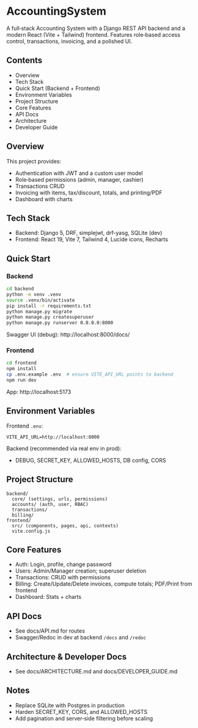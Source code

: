 # AccountingSystem

A full‑stack Accounting System with a Django REST API backend and a modern React (Vite + Tailwind) frontend. Features role‑based access control, transactions, invoicing, and a polished UI.

## Contents
- Overview
- Tech Stack
- Quick Start (Backend + Frontend)
- Environment Variables
- Project Structure
- Core Features
- API Docs
- Architecture
- Developer Guide

## Overview
This project provides:
- Authentication with JWT and a custom user model
- Role‑based permissions (admin, manager, cashier)
- Transactions CRUD
- Invoicing with items, tax/discount, totals, and printing/PDF
- Dashboard with charts

## Tech Stack
- Backend: Django 5, DRF, simplejwt, drf-yasg, SQLite (dev)
- Frontend: React 19, Vite 7, Tailwind 4, Lucide icons, Recharts

## Quick Start

### Backend
```bash
cd backend
python -m venv .venv
source .venv/bin/activate
pip install -r requirements.txt
python manage.py migrate
python manage.py createsuperuser
python manage.py runserver 0.0.0.0:8000
```
Swagger UI (debug): http://localhost:8000/docs/

### Frontend
```bash
cd frontend
npm install
cp .env.example .env  # ensure VITE_API_URL points to backend
npm run dev
```
App: http://localhost:5173

## Environment Variables
Frontend `.env`:
```
VITE_API_URL=http://localhost:8000
```
Backend (recommended via real env in prod):
- DEBUG, SECRET_KEY, ALLOWED_HOSTS, DB config, CORS

## Project Structure
```
backend/
  core/ (settings, urls, permissions)
  accounts/ (auth, user, RBAC)
  transactions/
  billing/
frontend/
  src/ (components, pages, api, contexts)
  vite.config.js
```

## Core Features
- Auth: Login, profile, change password
- Users: Admin/Manager creation; superuser deletion
- Transactions: CRUD with permissions
- Billing: Create/Update/Delete invoices, compute totals; PDF/Print from frontend
- Dashboard: Stats + charts

## API Docs
- See docs/API.md for routes
- Swagger/Redoc in dev at backend `/docs` and `/redoc`

## Architecture & Developer Docs
- See docs/ARCHITECTURE.md and docs/DEVELOPER_GUIDE.md

## Notes
- Replace SQLite with Postgres in production
- Harden SECRET_KEY, CORS, and ALLOWED_HOSTS
- Add pagination and server‑side filtering before scaling
